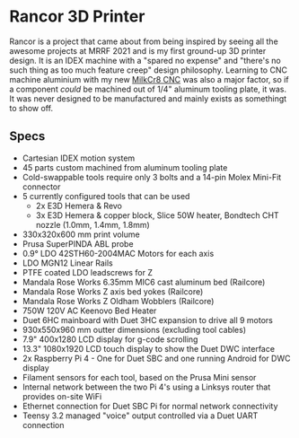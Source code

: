 # Rancor 3D Printer

Rancor is a project that came about from being inspired by seeing all the awesome projects at MRRF 2021 and is my first ground-up 3D printer design. It is an IDEX machine with a "spared no expense" and "there's no such thing as too much feature creep" design philosophy. Learning to CNC machine aluminium with my new [MilkCr8 CNC](https://github.com/Makers-On-Tap/milkcr8-cnc) was also a major factor, so if a component *could* be machined out of 1/4" aluminum tooling plate, it was. It was never designed to be manufactured and mainly exists as somethingt to show off.

## Specs

- Cartesian IDEX motion system
- 45 parts custom machined from aluminum tooling plate
- Cold-swappable tools require only 3 bolts and a 14-pin Molex Mini-Fit connector
- 5 currently configured tools that can be used
    - 2x E3D Hemera & Revo
    - 3x E3D Hemera & copper block, Slice 50W heater, Bondtech CHT nozzle (1.0mm, 1.4mm, 1.8mm)
- 330x320x600 mm print volume
- Prusa SuperPINDA ABL probe
- 0.9° LDO 42STH60-2004MAC Motors for each axis
- LDO MGN12 Linear Rails
- PTFE coated LDO leadscrews for Z
- Mandala Rose Works 6.35mm MIC6 cast aluminum bed (Railcore)
- Mandala Rose Works Z axis bed yokes (Railcore)
- Mandala Rose Works Z Oldham Wobblers (Railcore)
- 750W 120V AC Keenovo Bed Heater
- Duet 6HC mainboard with Duet 3HC expansion to drive all 9 motors
- 930x550x960 mm outter dimensions (excluding tool cables)
- 7.9" 400x1280 LCD display for g-code scrolling
- 13.3" 1080x1920 LCD touch display to show the Duet DWC interface
- 2x Raspberry Pi 4 - One for Duet SBC and one running Android for DWC display
- Filament sensors for each tool, based on the Prusa Mini sensor
- Internal network between the two Pi 4's using a Linksys router that provides on-site WiFi
- Ethernet connection for Duet SBC Pi for normal network connectivity
- Teensy 3.2 managed "voice" output controlled via a Duet UART connection

